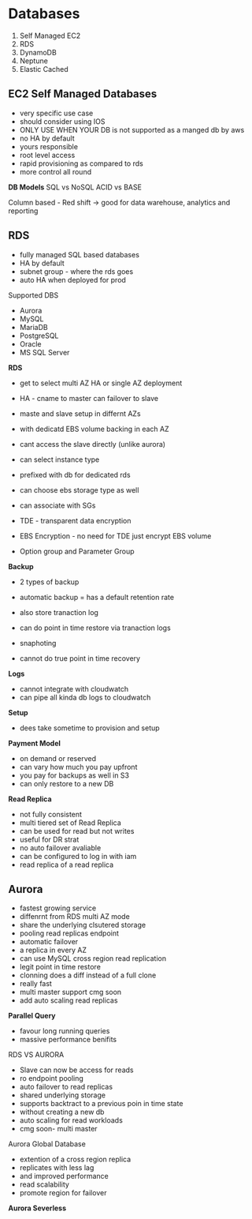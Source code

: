 # Databases

1. Self Managed EC2
2. RDS
3. DynamoDB
4. Neptune
5. Elastic Cached

## EC2 Self Managed Databases
- very specific use case
- should consider using IOS
- ONLY USE WHEN YOUR DB is not supported as a manged db by aws
- no HA by default
- yours responsible
- root level access
- rapid provisioning as compared to rds
- more control all round

**DB Models**
SQL vs NoSQL
ACID vs BASE

Column based  - Red shift -> good for data warehouse, analytics and reporting

## RDS
- fully managed SQL based databases
- HA by default
- subnet group - where the rds goes
- auto HA when deployed for prod

Supported DBS
- Aurora
- MySQL
- MariaDB
- PostgreSQL
- Oracle
- MS SQL Server

**RDS**
- get to select multi AZ HA or single AZ deployment
- HA - cname to master can failover to slave
- maste and slave setup in differnt AZs
- with dedicatd EBS volume backing in each AZ
- cant access the slave directly (unlike aurora)
- can select instance type
- prefixed with db for dedicated rds
- can choose ebs storage type as well
- can associate with SGs
- TDE - transparent data encryption
- EBS Encryption - no need for TDE just encrypt EBS volume

- Option group and Parameter Group

**Backup**
- 2 types of backup

- automatic backup = has a default retention rate
- also store tranaction log
- can do point in time restore via tranaction logs

- snaphoting
- cannot do true point in time recovery

**Logs**
- cannot integrate with cloudwatch
- can pipe all kinda db logs to cloudwatch

**Setup**
- dees take sometime to provision and setup

**Payment Model**
- on demand or reserved
- can vary how much you pay upfront
- you pay for backups as well in S3
- can only restore to a new DB

**Read Replica**
- not fully consistent
- multi tiered set of Read Replica
- can be used for read but not writes
- useful for DR strat
- no auto failover avaliable
- can be configured to log in with iam
- read replica of a read replica

## Aurora
- fastest growing service 
- diffenrnt from RDS multi AZ mode
- share the underlying clsutered storage
- pooling read replicas endpoint
- automatic failover
- a replica in every AZ
- can use MySQL cross region read replication
- legit point in time restore
- clonning does a diff instead of a full clone
- really fast
- multi master support cmg soon
- add auto scaling read replicas

**Parallel Query**
- favour long running queries
- massive performance benifits

RDS VS AURORA
- Slave can now be access for reads
- ro endpoint pooling
- auto failover to read replicas
- shared underlying storage
- supports backtract to a previous poin in time state
- without creating a new db
- auto scaling for read workloads
- cmg soon- multi master

Aurora Global Database
- extention of a cross region replica
- replicates with less lag
- and improved performance
- read scalability
- promote region for failover

**Aurora Severless**


